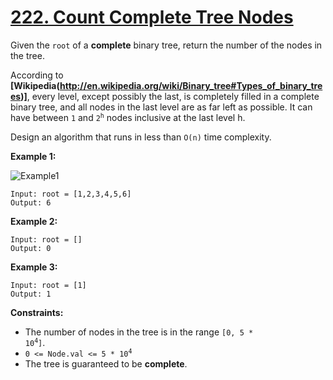 # [222. Count Complete Tree Nodes](https://leetcode.com/problems/count-complete-tree-nodes/)

Given the `root` of a **complete** binary tree, return the number of the nodes in the tree.

According to **[Wikipedia(http://en.wikipedia.org/wiki/Binary_tree#Types_of_binary_trees)]**, every level, except possibly the last, is completely filled in a complete binary tree, and all nodes in the last level are as far left as possible. It can have between `1` and <code>2<sup>h</sup></code> nodes inclusive at the last level h.

Design an algorithm that runs in less than `O(n)` time complexity.

**Example 1:**

![Example1](https://assets.leetcode.com/uploads/2021/01/14/complete.jpg)

```
Input: root = [1,2,3,4,5,6]
Output: 6
```

**Example 2:**

```
Input: root = []
Output: 0
```

**Example 3:**

```
Input: root = [1]
Output: 1
```

**Constraints:**

-   The number of nodes in the tree is in the range <code>[0, 5 * 10<sup>4</sup>]</code>.
-   <code>0 <= Node.val <= 5 \* 10<sup>4</sup></code>
-   The tree is guaranteed to be **complete**.
